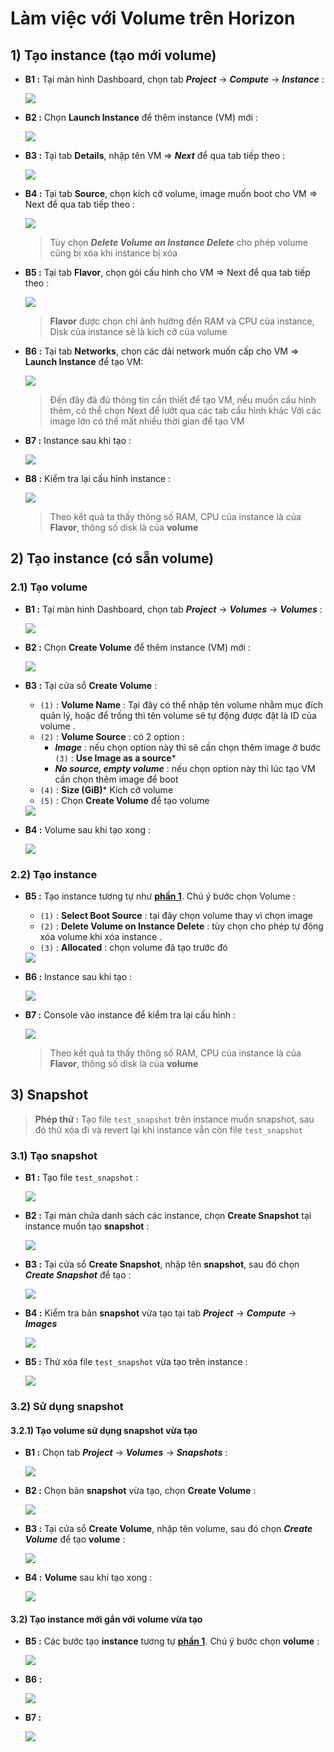 # Làm việc với Volume trên Horizon
## **1) Tạo instance (tạo mới volume)**
- **B1 :** Tại màn hình Dashboard, chọn tab ***Project*** -> ***Compute*** -> ***Instance*** :

    <img src=https://i.imgur.com/q6zkN3e.png>

- **B2 :** Chọn **Launch Instance** để thêm instance (VM) mới :

    <img src=https://i.imgur.com/AV0V6tv.png>

- **B3 :** Tại tab **Details**, nhập tên VM => ***Next*** để qua tab tiếp theo :

    <img src=https://i.imgur.com/sbCSKms.png>

- **B4 :** Tại tab **Source**, chọn kích cỡ volume, image muốn boot cho VM => Next để qua tab tiếp theo :

    <img src=https://i.imgur.com/huSLpuC.png>

    > Tùy chọn ***Delete Volume on Instance Delete*** cho phép volume cũng bị xóa khi instance bị xóa
- **B5 :** Tại tab **Flavor**, chọn gói cấu hình cho VM => Next để qua tab tiếp theo :

    <img src=https://i.imgur.com/FQJqrEg.png>

    > **Flavor** được chọn chỉ ảnh hưởng đển RAM và CPU của instance, Disk của instance sẽ là kích cỡ của volume
- **B6 :** Tại tab **Networks**, chọn các dải network muốn cấp cho VM => **Launch Instance** để tạo VM:

    <img src=https://i.imgur.com/lbYoTDu.png>

    > Đến đây đã đủ thông tin cần thiết để tạo VM, nếu muốn cấu hình thêm, có thể chọn Next để lướt qua các tab cấu hình khác
    > Với các image lớn có thể mất nhiều thời gian để tạo VM
- **B7 :** Instance sau khi tạo :

    <img src=https://i.imgur.com/2gPY5Jk.png>

- **B8 :** Kiểm tra lại cấu hình instance :

    <img src=https://i.imgur.com/duUJTHz.png>

    > Theo kết quả ta thấy thông số RAM, CPU của instance là của **Flavor**, thông số disk là của **volume**
## **2) Tạo instance (có sẵn volume)**
### **2.1) Tạo volume**
- **B1 :** Tại màn hình Dashboard, chọn tab ***Project*** -> ***Volumes*** -> ***Volumes*** :

    <img src=https://i.imgur.com/8qNQKm3.png>

- **B2 :** Chọn **Create Volume** để thêm instance (VM) mới :

    <img src=https://i.imgur.com/cCmMmiM.png>

- **B3 :** Tại cửa sổ **Create Volume** :
    - `(1)` : **Volume Name** : Tại đây có thể nhập tên volume nhằm mục đích quản lý, hoặc để trống thì tên volume sẽ tự động được đặt là ID của volume .
    - `(2)` : **Volume Source** : có 2 option :
        - ***Image*** : nếu chọn option này thì sẽ cần chọn thêm image ở bước `(3)` : **Use Image as a source***
        - ***No source, empty volume*** : nếu chọn option này thì lúc tạo VM cần chọn thêm image để boot
    - `(4)` : **Size (GiB)*** Kích cỡ volume
    - `(5)` : Chọn **Create Volume** để tạo volume

    <img src=https://i.imgur.com/A78R9sn.png>

- **B4 :** Volume sau khi tạo xong :

    <img src=https://i.imgur.com/KgVkfU9.png>

### **2.2) Tạo instance**
- **B5 :** Tạo instance tương tự như [**phần 1**](#1). Chú ý bước chọn Volume :
    - `(1)` : **Select Boot Source** : tại đây chọn volume thay vì chọn image
    - `(2)` : **Delete Volume on Instance Delete** : tùy chọn cho phép tự động xóa volume khi xóa instance .
    - `(3)` : **Allocated** : chọn volume đã tạo trước đó 

    <img src=https://i.imgur.com/cbd85bK.png>

- **B6 :** Instance sau khi tạo :

    <img src=https://i.imgur.com/2WZ8LLK.png>

- **B7 :** Console vào instance để kiểm tra lại cấu hình :

    <img src=https://i.imgur.com/8hMxcZl.png>

    > Theo kết quả ta thấy thông số RAM, CPU của instance là của **Flavor**, thông số disk là của **volume**
## **3) Snapshot**
> **Phép thử :** Tạo file `test_snapshot` trên instance muốn snapshot, sau đó thử xóa đi và revert lại khi instance vẫn còn file `test_snapshot` 
### **3.1) Tạo snapshot**
- **B1 :** Tạo file `test_snapshot` :

    <img src=https://i.imgur.com/KKtiUMV.png>

- **B2 :** Tại màn chứa danh sách các instance, chọn **Create Snapshot** tại instance muốn tạo **snapshot** :

    <img src=https://i.imgur.com/yW1PwXY.png>

- **B3 :** Tại cửa sổ **Create Snapshot**, nhập tên **snapshot**, sau đó chọn ***Create Snapshot*** để tạo :

    <img src=https://i.imgur.com/AHURwIS.png>

- **B4 :** Kiểm tra bản **snapshot** vừa tạo tại tab ***Project*** -> ***Compute*** -> ***Images***

    <img src=https://i.imgur.com/hlxRxuw.png>

- **B5 :** Thử xóa file `test_snapshot` vừa tạo trên instance :
    
    <img src=https://i.imgur.com/8LzA1mX.png>
### **3.2) Sử dụng snapshot**
#### **3.2.1) Tạo volume sử dụng snapshot vừa tạo**
- **B1 :** Chọn tab ***Project*** -> ***Volumes*** -> ***Snapshots*** :

    <img src=https://i.imgur.com/KuqcJbS.png>

- **B2 :** Chọn bản **snapshot** vừa tạo, chọn **Create Volume** :

    <img src=https://i.imgur.com/4BfSBnN.png>

- **B3 :** Tại cửa sổ **Create Volume**, nhập tên volume, sau đó chọn ***Create Volume*** để tạo **volume** :

    <img src=https://i.imgur.com/D02puYK.png>

- **B4 :** **Volume** sau khi tạo xong :

    <img src=https://i.imgur.com/Yk8eqog.png>

#### **3.2) Tạo instance mới gắn với volume vừa tạo**
- **B5 :** Các bước tạo **instance** tương tự [**phần 1**](#1). Chú ý bước chọn **volume** :
    
    <img src=https://i.imgur.com/jhmQeRR.png>

- **B6 :**

    <img src=https://i.imgur.com/r2TiA0h.png>

- **B7 :**

    <img src=https://i.imgur.com/aknjul9.png>